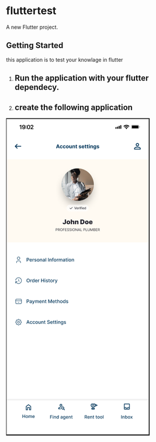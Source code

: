 # fluttertest

A new Flutter project.

## Getting Started

this application is to test your knowlage in flutter
1. ## Run the application with your flutter dependecy.
2. ## create the following application
![img.png](img.png)
